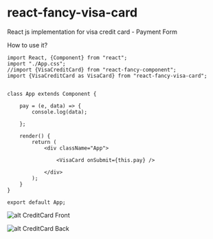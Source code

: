 # react-fancy-visa-card
React js implementation for visa credit card  -  Payment Form

How to use it?

```
import React, {Component} from "react";
import "./App.css";
//import {VisaCreditCard} from "react-fancy-component";
import {VisaCreditCard as VisaCard} from "react-fancy-visa-card";


class App extends Component {

    pay = (e, data) => {
        console.log(data);

    };

    render() {
        return (
            <div className="App">
            
                <VisaCard onSubmit={this.pay} />

            </div>
        );
    }
}

export default App;

```


![alt CreditCard Front](https://www.dropbox.com/s/ruo6x2iu3b49yoa/ss2.png?dl=1)

![alt CreditCard Back](https://www.dropbox.com/s/0170o689uqsk552/ss1.png?dl=1)


